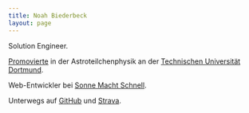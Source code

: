 ```yaml
---
title: Noah Biederbeck
layout: page
---
```


Solution Engineer.

[Promovierte](http://dx.doi.org/10.17877/DE290R-24039) in der Astroteilchenphysik an der [Technischen Universität Dortmund](https://app.physik.tu-dortmund.de).

Web-Entwickler bei [Sonne Macht Schnell](http://www.sonne-macht-schnell.de).

Unterwegs auf [GitHub](https://github.com/nbiederbeck) und [Strava](https://www.strava.com/athletes/nbiederbeck).

